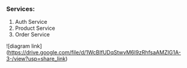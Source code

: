 ### Services:
  1. Auth Service
  2. Product Service
  3. Order Service

  ![diagram link] (https://drive.google.com/file/d/1WcBIfUDqStwvM6I9zRhfsaAMZIG1A-3-/view?usp=share_link)